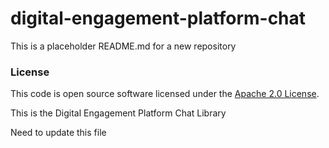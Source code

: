 
# digital-engagement-platform-chat

This is a placeholder README.md for a new repository

### License

This code is open source software licensed under the [Apache 2.0 License]("http://www.apache.org/licenses/LICENSE-2.0.html").

This is the Digital Engagement Platform Chat Library

Need to update this file 
